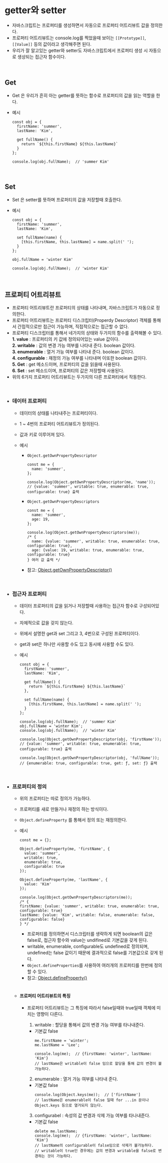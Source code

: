 # getter와 setter

- 자바스크립트는 프로퍼티를 생성하면서 자동으로 프로퍼티 어트리뷰트 값을 정의한다.
- 프로퍼티 어트리뷰트는 console.log를 찍었을때 보이는 `[[Prototype]]`, `[[Value]]` 등의 값이라고 생각해주면 된다.
- 우리가 잘 알고있는 getter와 setter도 자바스크립트에서 프로퍼티 생성 시 자동으로 생상되는 접근자 함수이다.

<br>

## Get

  - Get 은 우리가 흔히 아는 getter를 뜻하는 함수로 프로퍼티의 값을 읽는 역할을 한다.

  - 예시
    ```
    const obj = {
      firstName: 'summer',
      lastName: 'Kim', 

      get fullName() {
        return `${this.firstName} ${this.lastName}`
      }
    };

    console.log(obj.fullName);  // 'summer Kim'

    ```
<br>

## Set

  - Set 은 setter를 뜻하며 프로퍼티의 값을 저장할때 호출한다.

  - 예시
    ```
    const obj = {
      firstName: 'summer',
      lastName: 'Kim', 

      set fullName(name) {
        [this.firstName, this.lastName] = name.split(' ');
      }
    };

    obj.fullName = 'winter Kim'

    console.log(obj.fullName);  // 'winter Kim'

    ```
<br>

## 프로퍼티 어트리뷰트

  - 프로퍼티 어트리뷰트란 프로퍼티의 상태를 나타내며, 자바스크립트가 자동으로 정의한다.
  - 프로퍼티 어트리뷰트는 프로퍼티 디스크립터(Properdy Descriptor) 객체를 통해서 간접적으로만 접근이 가능하며, 직접적으로는 접근할 수 없다.
  - 프로퍼티 디스크립터를 통해서 네가지의 상태와 두가지의 함수를 출력해볼 수 있다.
    **1. value** : 프로퍼티의 키 값에 정의되어있는 value 값이다. <br>
    **2. writable** : 값의 변경 가능 여부를 나타내 준다. boolean 값이다. <br>
    **3. enumerable** : 열거 가능 여부를 나타내 준다. boolean 값이다. <br>
    **4. configurable** : 재정의 가능 여부를 나타내며 이또한 boolean 값이다. <br>
    **5. Get** : get 메소드이며, 프로퍼티의 값을 읽을때 사용된다. <br>
    **6. Set** : set 메소드이며, 프로퍼티의 값은 저장할때 사용된다. <br>
  - 위의 6가지 프로퍼티 어트리뷰트는 두가지의 다른 프로퍼티에서 작동한다.
   <br>
   
  - ### 데이터 프로퍼티

    - 데이터의 상태를 나타내주는 프로퍼티이다.
    - 1 ~ 4번의 프로퍼티 어트리뷰트가 정의된다.
    - 값과 키로 이루어져 있다.

    - 예시
      
      - `Object.getOwnPropertyDescriptor`

        ``` 
        const me = {
          name: 'summer',
        };

        console.log(Object.getOwnPropertyDescriptor(me, 'name'));
        // {value: 'summer', writable: true, enumerable: true, configurable: true} 출력

        ```

      - `Object.getOwnPropertyDescriptors`

        ```
        const me = {
          name: 'summer',
          age: 19,
        };

        console.log(Object.getOwnPropertyDescriptors(me));
        /* {
          name: {value: 'summer', writable: true, enumerable: true, configurable: true},
          age: {value: 19, writable: true, enumerable: true, configurable: true}
        } 여러 값 출력 */ 

        ```
      
      - 참고: [Object.getOwnPropertyDescriptor()](https://developer.mozilla.org/ko/docs/Web/JavaScript/Reference/Global_Objects/Object/getOwnPropertyDescriptor)
     <br>

  - ### 접근자 프로퍼티

    - 데이터 프로퍼티의 값을 읽거나 저장할때 사용하는 접근자 함수로 구성되어있다.
    - 자체적으로 값을 갖지 않는다.
    - 위에서 설명한 get과 set 그리고 3, 4번으로 구성된 프로퍼티이다.
    - get과 set은 하나만 사용할 수도 있고 동시에 사용할 수도 있다.
    
    - 예시
      ```
      const obj = {
        firstName: 'summer',
        lastName: 'Kim', 

        get fullName() {
          return `${this.firstName} ${this.lastName}`
        },

        set fullName(name) {
          [this.firstName, this.lastName] = name.split(' ');
        }
      };

      console.log(obj.fullName);  // 'summer Kim'
      obj.fullName = 'winter Kim';
      console.log(obj.fullName);  // 'winter Kim'

      console.log(Object.getOwnPropertyDescriptor(obj, 'firstName'));
      // {value: 'summer', writable: true, enumerable: true, configurable: true} 출력

      console.log(Object.getOwnPropertyDescriptor(obj, 'fullName'));
      // {enumerable: true, configurable: true, get: ƒ, set: ƒ} 출력
      ```
       <br>

  - ### 프로퍼티의 정의

    - 위의 프로퍼티는 따로 정의가 가능하다.
    - 프로퍼티를 새로 만들거나 재정의 하는 방식이다.
    - `Object.defineProperty` 를 통해서 정의 또는 재정의한다.

    - 예시
      ```
      const me = {};

      Object.defineProperty(me, 'firstName', {
        value: 'summer',
        writable: true,
        enumerable: true,
        configurable: true
      });

      Object.defineProperty(me, 'lastName', {
        value: 'Kim'
      });

      console.log(Object.getOwnPropertyDescriptors(me));
      /* {
      firstName: {value: 'summer', writable: true, enumerable: true, configurable: true}
      lastName: {value: 'Kim', writable: false, enumerable: false, configurable: false}  
      } */
      ```

      - 프로퍼티를 정의하면서 디스크립터를 생략하게 되면 boolean의 값은 false로, 접근자 함수와 value는 undifined로 기본값을 갖게 된다.
      - writable, enumerable, configurable도 undefined로 정의되며, undefined는 false 값이기 때문에 결과적으로 false를 기본값으로 갖게 된다.
      - `Object.defineProperties`를 사용하여 여러개의 프로퍼티를 한번에 정의 할 수 있다.
      - 참고: [Object.defineProperty()](https://developer.mozilla.org/ko/docs/Web/JavaScript/Reference/Global_Objects/Object/defineProperty) 
       <br>
       
    - #### 프로퍼티 어트리뷰트의 특징

      - 프로퍼티 어트리뷰트는 그 특징에 따라서 false일때와 true일때 객체에 미치는 영향이 다른다.
        
        1. writable : 할당을 통해서 값의 변경 가능 여부를 타나내준다.
          - 기본값 false
            ```
            me.firstName = 'winter';
            me.lastName = 'Lee';

            console.log(me);  // {firstName: 'winter', lastName: 'Kim'} 
            // lastName은 writable이 false 임으로 할당을 통해 값의 변경이 불가능하다.
            ```

        2. enumerable : 열거 가능 여부를 나타내 준다.
          - 기본값 false
            ```
            console.log(Object.keys(me));  // ['firstName']
            // lastName은 enumerable이 false 일때 for ...in 문이나 Object.keys 등으로 열거되지 않는다.
            ```

        3. configurabel : 속성의 값 변경과 삭제 가능 여부를 타나내준다.
          - 기본값 false
            ```
            delete me.lastName;
            console.log(me);  // {firstName: 'winter', lastName: 'Kim'}
            // lastName의 configurable이 false임으로 삭제가 불가능하다.
            // writable이 true인 경우에는 값의 변경과 writable을 false로 변경하는 것이 가능하다.
            ```

